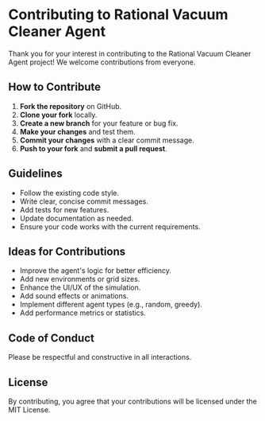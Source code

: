 # Contributing to Rational Vacuum Cleaner Agent

Thank you for your interest in contributing to the Rational Vacuum Cleaner Agent project! We welcome contributions from everyone.

## How to Contribute

1. **Fork the repository** on GitHub.
2. **Clone your fork** locally.
3. **Create a new branch** for your feature or bug fix.
4. **Make your changes** and test them.
5. **Commit your changes** with a clear commit message.
6. **Push to your fork** and **submit a pull request**.

## Guidelines

- Follow the existing code style.
- Write clear, concise commit messages.
- Add tests for new features.
- Update documentation as needed.
- Ensure your code works with the current requirements.

## Ideas for Contributions

- Improve the agent's logic for better efficiency.
- Add new environments or grid sizes.
- Enhance the UI/UX of the simulation.
- Add sound effects or animations.
- Implement different agent types (e.g., random, greedy).
- Add performance metrics or statistics.

## Code of Conduct

Please be respectful and constructive in all interactions.

## License

By contributing, you agree that your contributions will be licensed under the MIT License.